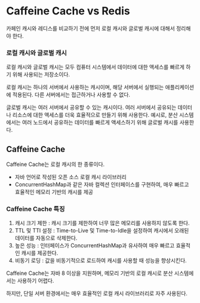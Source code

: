 # Caffeine Cache vs Redis

카페인 캐시와 레디스를 비교하기 전에 먼저 로컬 캐시와 글로벌 캐시에 대해서 정리해야 한다.

### 로컬 캐시와 글로벌 캐시

로컬 캐시와 글로벌 캐시는 모두 컴퓨터 시스템에서 데이터에 대한 액세스를 빠르게 하기 위해 사용되는 저장소이다.

로컬 캐시는 하나의 서버에서 사용하는 캐시이며, 해당 서버에서 실행되는 애플리케이션에 적용된다.
다른 서버에서는 접근하거나 사용할 수 없다.

글로벌 캐시는 여러 서버에서 공유할 수 있는 캐시이다.
여러 서버에서 공유되는 데이터나 리소스에 대한 액세스를 더욱 효율적으로 만들기 위해 사용한다.
예시로, 분산 시스템에서는 여러 노드에서 공유하는 데이터를 빠르게 액세스하기 위해 글로벌 캐시를 사용한다.

## Caffeine Cache

Caffeine Cache는 로컬 캐시의 한 종류이다.

- 자바 언어로 작성된 오픈 소스 로컬 캐시 라이브러리
- ConcurrentHashMap과 같은 자바 컬렉션 인터페이스를 구현하여, 매우 빠르고 효율적인 메모리 기반의 캐시를 제공

### Caffeine Cache 특징

1. 캐시 크기 제한 : 캐시 크기를 제한하여 너무 많은 메모리를 사용하지 않도록 한다.
2. TTL 및 TTI 설정 : Time-to-Live 및 Time-to-Idle을 설정하여 캐시에서 오래된 데이터를 자동으로 삭제한다.
3. 높은 성능 : 인터페이스가 ConcurrentHashMap과 유사하여 매우 빠르고 효율적인 캐시를 제공한다.
4. 비동기 로딩 : 값을 비동기적으로 로드하여 캐시를 사용할 때 성능을 향상시킨다.

Caffeine Cache는 자바 8 이상을 지원하며, 메모리 기반의 로컬 캐시로 분산 시스템에서는 사용하기 어렵다.

하지만, 단일 서버 환경에서는 매우 효율적인 로컬 캐시 라이브러리로 자주 사용된다.
